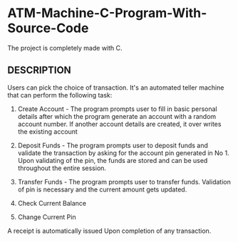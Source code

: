 # ATM-Machine-C-Program-With-Source-Code
The project is completely made with C.

## DESCRIPTION
Users can pick the choice of transaction.
It's an automated teller machine that can perform the following task:
1. Create Account -
The program prompts user to fill in basic personal details after which the program generate an account with a random account
number. If another account details are created, it over writes the existing account

2. Deposit Funds -
The program prompts user to deposit funds and validate the transaction by asking for the account pin generated in No 1.
Upon validating of the pin, the funds are stored and can be used throughout the entire session.

3. Transfer Funds -
The program prompts user to transfer funds. Validation of pin is necessary and the current amount gets updated.

4. Check Current Balance

5. Change Current Pin

A receipt is automatically issued Upon completion of any transaction.






